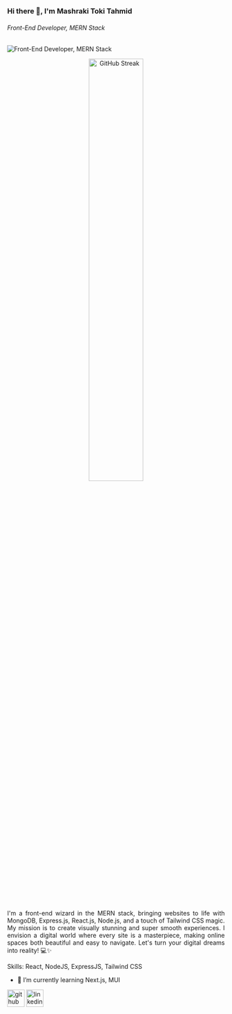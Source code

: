 ### Hi there 👋, I'm Mashraki Toki Tahmid
###### Front-End Developer, MERN Stack
![Front-End Developer, MERN Stack](https://arturssmirnovs.github.io/github-profile-readme-generator/images/banner.png)
<p align="center">
  <img src="https://github-readme-streak-stats.herokuapp.com/?user=pantho0&theme=midnight-purple&hide_border=false" alt="GitHub Streak" style="width: 50%">
</p>



<div style="text-align: justify;">

I'm a front-end wizard in the MERN stack, bringing websites to life with MongoDB, Express.js, React.js, Node.js, and a touch of Tailwind CSS magic. My mission is to create visually stunning and super smooth experiences. I envision a digital world where every site is a masterpiece, making online spaces both beautiful and easy to navigate. Let's turn your digital dreams into reality! 💻✨

</div>


Skills: React, NodeJS, ExpressJS, Tailwind CSS

- 🌱 I’m currently learning Next.js, MUI 


[<img src='https://cdn.jsdelivr.net/npm/simple-icons@3.0.1/icons/github.svg' alt='github' height='40'>](https://github.com/pantho0)  [<img src='https://cdn.jsdelivr.net/npm/simple-icons@3.0.1/icons/linkedin.svg' alt='linkedin' height='40'>](https://www.linkedin.com/in/pantho-mashreky/)  



